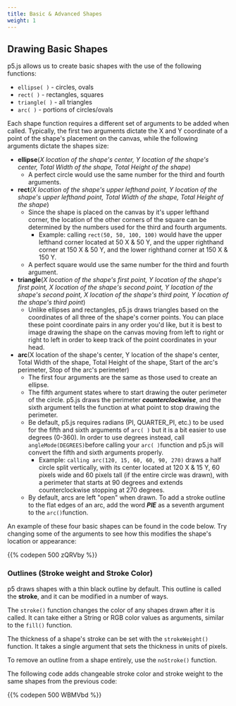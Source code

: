 ```yaml
---
title: Basic & Advanced Shapes
weight: 1
---
```

## Drawing Basic Shapes

p5.js allows us to create basic shapes with the use of the following functions:

* `ellipse( )` - circles, ovals
* `rect( )` - rectangles, squares
* `triangle( )` - all triangles
* `arc( )` - portions of circles/ovals

Each shape function requires a different set of arguments to be added when called. Typically, the first two arguments dictate the X and Y coordinate of a point of the shape's placement on the canvas, while the following arguments dictate the shapes size:

* **ellipse**(_X location of the shape's center, Y location of the shape's center, Total Width of the shape, Total Height of the shape_)
  * A perfect circle would use the same number for the third and fourth arguments.
* **rect**(_X location of the shape's upper lefthand point, Y location of the shape's upper lefthand point, Total Width of the shape, Total Height of the shape_)
  * Since the shape is placed on the canvas by it's upper lefthand corner, the location of the other corners of the square can be determined by the numbers used for the third and fourth arguments.
    * Example: calling `rect(50, 50, 100, 100)` would have the upper lefthand corner located at 50 X & 50 Y, and the upper righthand corner at 150 X & 50 Y, and the lower righthand corner at 150 X & 150 Y.
  * A perfect square would use the same number for the third and fourth argument.
* **triangle**(_X location of the shape's first point, Y location of the shape's first point, X location of the shape's second point, Y location of the shape's second point, X location of the shape's third point, Y location of the shape's third point_)
  * Unlike ellipses and rectangles, p5.js draws triangles based on the coordinates of all three of the shape's corner points. You can place these point coordinate pairs in any order you'd like, but it is best to image drawing the shape on the canvas moving from left to right or right to left in order to keep track of the point coordinates in your head.
* **arc**(X location of the shape's center, Y location of the shape's center, Total Width of the shape, Total Height of the shape, Start of the arc's perimeter, Stop of the arc's perimeter)
  * The first four arguments are the same as those used to create an ellipse. 
  * The fifth argument states where to start drawing the outer perimeter of the circle. p5.js draws the perimeter **_counterclockwise_**, and the sixth argument tells the function at what point to stop drawing the perimeter.
  * Be default, p5.js requires radians (PI, QUARTER_PI, etc.) to be used for the fifth and sixth arguments of `arc( )` but it is a bit easier to use degrees (0-360). In order to use degrees instead, call `angleMode(DEGREES)`before calling your `arc( )`function and p5.js will convert the fifth and sixth arguments properly.
    * Example: `calling arc(120, 15, 60, 60, 90, 270)` draws a half circle split vertically, with its center located at 120 X & 15 Y, 60 pixels wide and 60 pixels tall (if the entire circle was drawn), with a perimeter that starts at 90 degrees and extends counterclockwise stopping at 270 degrees.
  * By default, arcs are left "open" when drawn. To add a stroke outline to the flat edges of an arc, add the word _**PIE**_ as a seventh argument to the `arc()`function.

An example of these four basic shapes can be found in the code below. Try changing some of the arguments to see how this modifies the shape's location or appearance:

{{% codepen 500 zQRVby %}}



### Outlines (Stroke weight and Stroke Color)

p5 draws shapes with a thin black outline by default. This outline is called the **stroke**, and it can be modified in a number of ways.

The `stroke()` function changes the color of any shapes drawn after it is called. It can take either a String or RGB color values as arguments, similar to the `fill()` function. 

The thickness of a shape's stroke can be set with the `strokeWeight()` function. It takes a single argument that sets the thickness in units of pixels.

To remove an outline from a shape entirely, use the `noStroke()` function.

The following code adds changeable stroke color and stroke weight to the same shapes from the previous code:

{{% codepen 500 WBMVbd %}}
